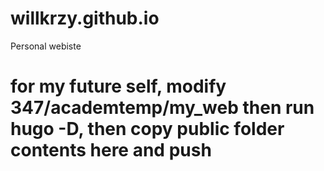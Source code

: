 # willkrzy.github.io
Personal webiste

# for my future self, modify 347/academtemp/my_web then run hugo -D, then copy public folder contents here and push
